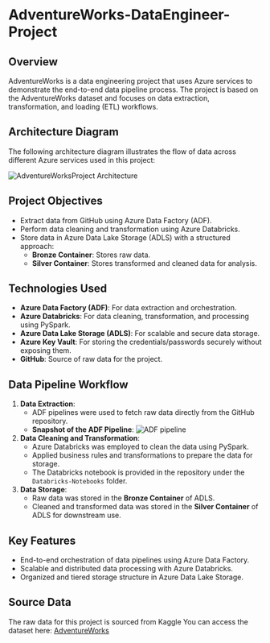 # AdventureWorks-DataEngineer-Project

## Overview
AdventureWorks is a data engineering project that uses Azure services to demonstrate the end-to-end data pipeline process. The project is based on the AdventureWorks dataset and focuses on data extraction, transformation, and loading (ETL) workflows.

## Architecture Diagram
The following architecture diagram illustrates the flow of data across different Azure services used in this project:

![AdventureWorksProject Architecture](https://github.com/user-attachments/assets/afbdb0e1-3d0a-450b-a9b4-55e9e1863d47)

## Project Objectives
- Extract data from GitHub using Azure Data Factory (ADF).
- Perform data cleaning and transformation using Azure Databricks.
- Store data in Azure Data Lake Storage (ADLS) with a structured approach:
  - **Bronze Container**: Stores raw data.
  - **Silver Container**: Stores transformed and cleaned data for analysis.
 
## Technologies Used
- **Azure Data Factory (ADF)**: For data extraction and orchestration.
- **Azure Databricks**: For data cleaning, transformation, and processing using PySpark.
- **Azure Data Lake Storage (ADLS)**: For scalable and secure data storage.
- **Azure Key Vault**: For storing the credentials/passwords securely without exposing them.
- **GitHub**: Source of raw data for the project.

## Data Pipeline Workflow
1. **Data Extraction**:
   - ADF pipelines were used to fetch raw data directly from the GitHub repository.
   - **Snapshot of the ADF Pipeline**:
     ![ADF pipeline](https://github.com/user-attachments/assets/192af36d-f4eb-4fdf-a8be-7b717b107e74)
2. **Data Cleaning and Transformation**:
   - Azure Databricks was employed to clean the data using PySpark.
   - Applied business rules and transformations to prepare the data for storage.
   - The Databricks notebook is provided in the repository under the `Databricks-Notebooks` folder.
3. **Data Storage**:
   - Raw data was stored in the **Bronze Container** of ADLS.
   - Cleaned and transformed data was stored in the **Silver Container** of ADLS for downstream use.

## Key Features
- End-to-end orchestration of data pipelines using Azure Data Factory.
- Scalable and distributed data processing with Azure Databricks.
- Organized and tiered storage structure in Azure Data Lake Storage.

## Source Data
The raw data for this project is sourced from Kaggle
You can access the dataset here: [AdventureWorks](https://www.kaggle.com/datasets/ukveteran/adventure-works)
